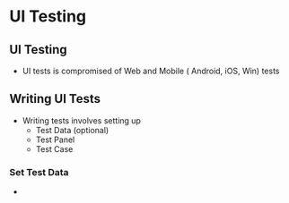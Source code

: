 # UI Testing

## UI Testing

* UI tests is compromised of Web and Mobile \( Android, iOS, Win\) tests

## Writing UI Tests

* Writing tests involves setting up 
  * Test Data \(optional\)
  * Test Panel
  * Test Case

### Set Test Data

* 
